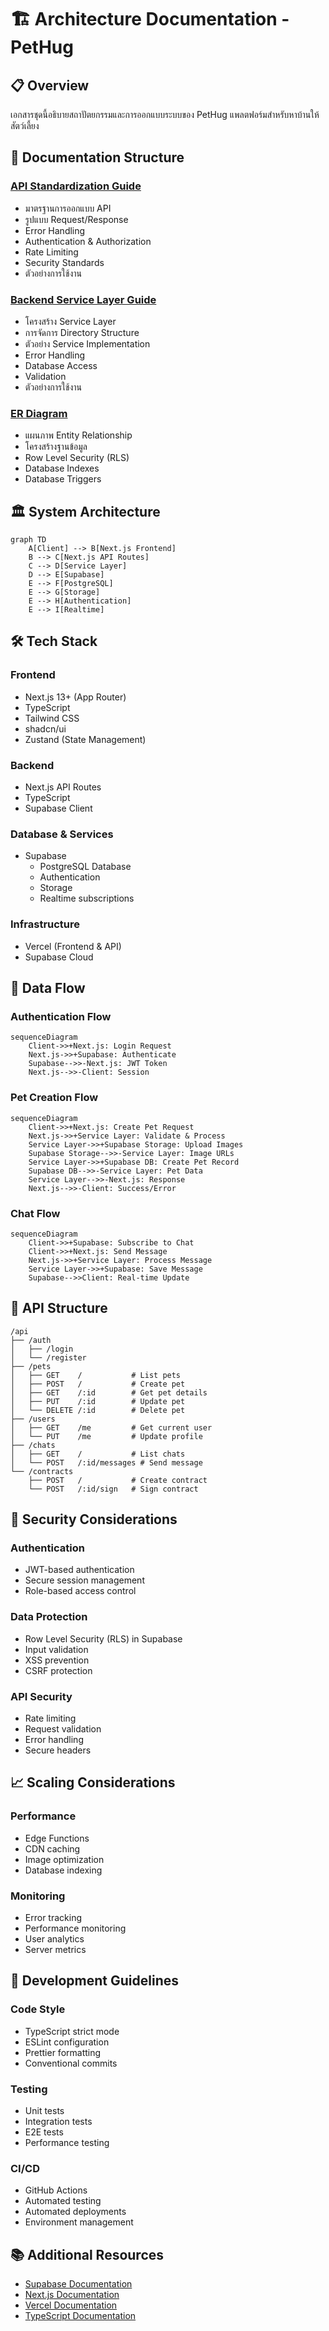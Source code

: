 # 🏗 Architecture Documentation - PetHug

## 📋 Overview
เอกสารชุดนี้อธิบายสถาปัตยกรรมและการออกแบบระบบของ PetHug แพลตฟอร์มสำหรับหาบ้านให้สัตว์เลี้ยง

## 📑 Documentation Structure

### [API Standardization Guide](./API-Standardization-Guide.md)
- มาตรฐานการออกแบบ API
- รูปแบบ Request/Response
- Error Handling
- Authentication & Authorization
- Rate Limiting
- Security Standards
- ตัวอย่างการใช้งาน

### [Backend Service Layer Guide](./Backend-Service-Layer-Guide.md)
- โครงสร้าง Service Layer
- การจัดการ Directory Structure
- ตัวอย่าง Service Implementation
- Error Handling
- Database Access
- Validation
- ตัวอย่างการใช้งาน

### [ER Diagram](./ER-Diagram.md)
- แผนภาพ Entity Relationship
- โครงสร้างฐานข้อมูล
- Row Level Security (RLS)
- Database Indexes
- Database Triggers

## 🏛 System Architecture

```mermaid
graph TD
    A[Client] --> B[Next.js Frontend]
    B --> C[Next.js API Routes]
    C --> D[Service Layer]
    D --> E[Supabase]
    E --> F[PostgreSQL]
    E --> G[Storage]
    E --> H[Authentication]
    E --> I[Realtime]
```

## 🛠 Tech Stack

### Frontend
- Next.js 13+ (App Router)
- TypeScript
- Tailwind CSS
- shadcn/ui
- Zustand (State Management)

### Backend
- Next.js API Routes
- TypeScript
- Supabase Client

### Database & Services
- Supabase
  - PostgreSQL Database
  - Authentication
  - Storage
  - Realtime subscriptions

### Infrastructure
- Vercel (Frontend & API)
- Supabase Cloud

## 🔄 Data Flow

### Authentication Flow
```mermaid
sequenceDiagram
    Client->>+Next.js: Login Request
    Next.js->>+Supabase: Authenticate
    Supabase-->>-Next.js: JWT Token
    Next.js-->>-Client: Session
```

### Pet Creation Flow
```mermaid
sequenceDiagram
    Client->>+Next.js: Create Pet Request
    Next.js->>+Service Layer: Validate & Process
    Service Layer->>+Supabase Storage: Upload Images
    Supabase Storage-->>-Service Layer: Image URLs
    Service Layer->>+Supabase DB: Create Pet Record
    Supabase DB-->>-Service Layer: Pet Data
    Service Layer-->>-Next.js: Response
    Next.js-->>-Client: Success/Error
```

### Chat Flow
```mermaid
sequenceDiagram
    Client->>+Supabase: Subscribe to Chat
    Client->>+Next.js: Send Message
    Next.js->>+Service Layer: Process Message
    Service Layer->>+Supabase: Save Message
    Supabase-->>Client: Real-time Update
```

## 📡 API Structure

```plaintext
/api
├── /auth
│   ├── /login
│   └── /register
├── /pets
│   ├── GET    /           # List pets
│   ├── POST   /           # Create pet
│   ├── GET    /:id        # Get pet details
│   ├── PUT    /:id        # Update pet
│   └── DELETE /:id        # Delete pet
├── /users
│   ├── GET    /me         # Get current user
│   └── PUT    /me         # Update profile
├── /chats
│   ├── GET    /           # List chats
│   └── POST   /:id/messages # Send message
└── /contracts
    ├── POST   /           # Create contract
    └── POST   /:id/sign   # Sign contract
```

## 🔐 Security Considerations

### Authentication
- JWT-based authentication
- Secure session management
- Role-based access control

### Data Protection
- Row Level Security (RLS) in Supabase
- Input validation
- XSS prevention
- CSRF protection

### API Security
- Rate limiting
- Request validation
- Error handling
- Secure headers

## 📈 Scaling Considerations

### Performance
- Edge Functions
- CDN caching
- Image optimization
- Database indexing

### Monitoring
- Error tracking
- Performance monitoring
- User analytics
- Server metrics

## 🎯 Development Guidelines

### Code Style
- TypeScript strict mode
- ESLint configuration
- Prettier formatting
- Conventional commits

### Testing
- Unit tests
- Integration tests
- E2E tests
- Performance testing

### CI/CD
- GitHub Actions
- Automated testing
- Automated deployments
- Environment management

## 📚 Additional Resources

- [Supabase Documentation](https://supabase.com/docs)
- [Next.js Documentation](https://nextjs.org/docs)
- [Vercel Documentation](https://vercel.com/docs)
- [TypeScript Documentation](https://www.typescriptlang.org/docs)
